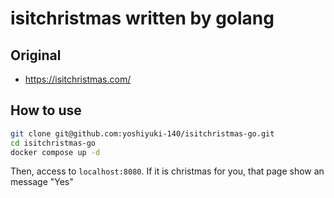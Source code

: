 # isitchristmas written by golang

## Original 
- https://isitchristmas.com/

## How to use
```bash
git clone git@github.com:yoshiyuki-140/isitchristmas-go.git
cd isitchristmas-go
docker compose up -d
```

Then, access to `localhost:8080`.
If it is christmas for you, that page show an message "Yes"
